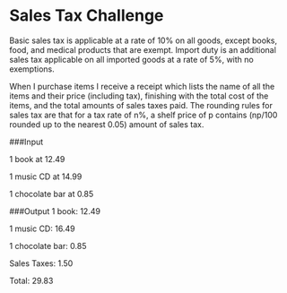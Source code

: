 Sales Tax Challenge
===================

Basic sales tax is applicable at a rate of 10% on all goods, except books, food, and medical products that are exempt. Import duty is an additional sales tax applicable on all imported goods at a rate of 5%, with no exemptions.
 
When I purchase items I receive a receipt which lists the name of all the items and their price (including tax), finishing with the total cost of the items, and the total amounts of sales taxes paid.  The rounding rules for sales tax are that for a tax rate of n%, a shelf price of p contains (np/100 rounded up to the nearest 0.05) amount of sales tax.

###Input

1 book at 12.49

1 music CD at 14.99

1 chocolate bar at 0.85

###Output
1 book: 12.49

1 music CD: 16.49

1 chocolate bar: 0.85

Sales Taxes: 1.50

Total: 29.83
